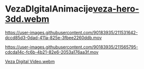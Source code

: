 # VezaDIgitalAnimacije[veza-hero-3dd.webm](https://user-images.githubusercontent.com/90183935/210874551-3af87207-11cd-4005-b3bf-a8dea1287841.webm)

https://user-images.githubusercontent.com/90183935/211531642-dccd85d3-0dad-411a-825e-3fbee2260ddb.mov

https://user-images.githubusercontent.com/90183935/211565795-cdcda14c-fc6b-4b21-82e6-2053a176aa3f.mov

[Veza Digital Video.webm](https://user-images.githubusercontent.com/90183935/213300519-e99d6c73-e191-4940-8a57-f5142572a0ac.webm)
